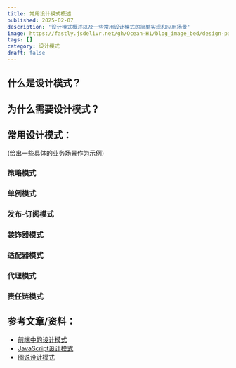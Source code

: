 ```yaml
---
title: 常用设计模式概述
published: 2025-02-07
description: '设计模式概述以及一些常用设计模式的简单实现和应用场景'
image: https://fastly.jsdelivr.net/gh/Ocean-H1/blog_image_bed/design-pattern.png
tags: []
category: 设计模式
draft: false 
---
```

## 什么是设计模式？

## 为什么需要设计模式？

## 常用设计模式：
(给出一些具体的业务场景作为示例)

### 策略模式

### 单例模式

### 发布-订阅模式

### 装饰器模式

### 适配器模式

### 代理模式

### 责任链模式

## 参考文章/资料：

* [前端中的设计模式](https://juejin.cn/post/6844904138707337229?searchId=20250120200113D96A3721A125A062D3FB#heading-8 "掘金")
* [JavaScript设计模式](https://github.com/PDKSophia/DesignPatternsToJS)
* [图说设计模式](https://github.com/me115/design_patterns)